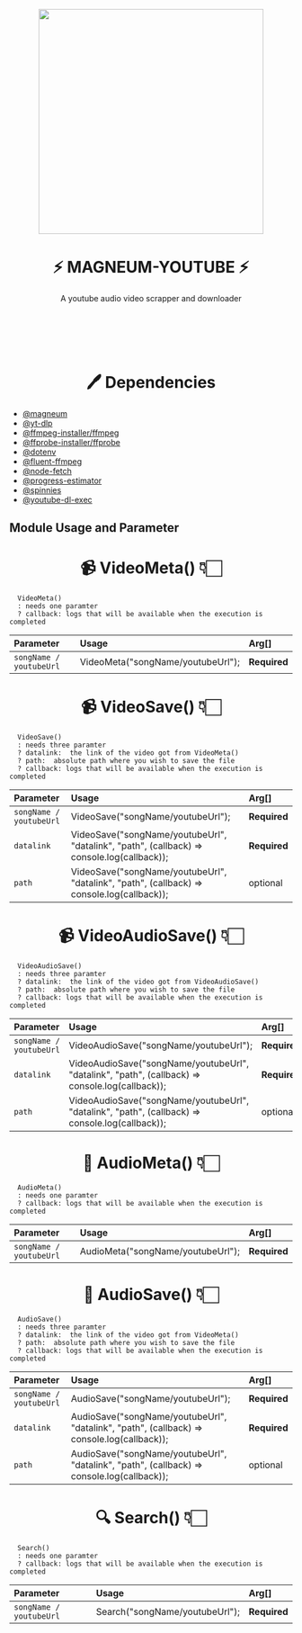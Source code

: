 <p align="center">
  <img src="https://i.postimg.cc/j2ktjrwr/Liquid-You-Tube.gif" height="400px"/>
</p>

<h1 align="center"><b>⚡ MAGNEUM-YOUTUBE ⚡</b></h1>
<p align="center">A youtube audio video scrapper and downloader</p>

<br></br><br></br>

<h1 align="center"><b>🖊️ Dependencies</b></h1>

- [@magneum](https://www.github.com/magneum)
- [@yt-dlp](https://github.com/yt-dlp/yt-dlp)
- [@ffmpeg-installer/ffmpeg](https://github.com/kribblo/node-ffmpeg-installer#readme)
- [@ffprobe-installer/ffprobe](https://github.com/SavageCore/node-ffprobe-installer#readme)
- [@dotenv](https://github.com/motdotla/dotenv#readme)
- [@fluent-ffmpeg](https://github.com/fluent-ffmpeg/node-fluent-ffmpeg#readme)
- [@node-fetch](https://github.com/yt-dlp/yt-dlp)
- [@progress-estimator](https://github.com/bvaughn/progress-estimator#readme)
- [@spinnies](https://github.com/jcarpanelli/spinnies#readme)
- [@youtube-dl-exec](https://nicedoc.io/microlinkhq/youtube-dl-exec)

## Module Usage and Parameter

<h1 align="center"><b>📹 VideoMeta() 👇🏻</b></h1>

```
  VideoMeta()
  : needs one paramter
  ? callback: logs that will be available when the execution is completed

```

| Parameter               | Usage                             | Arg[]        |
| :---------------------- | :-------------------------------- | :----------- |
| `songName / youtubeUrl` | VideoMeta("songName/youtubeUrl"); | **Required** |

<!-- ================================================================================ -->
<h1 align="center"><b>📹 VideoSave() 👇🏻</b></h1>

```
  VideoSave()
  : needs three paramter
  ? datalink:  the link of the video got from VideoMeta()
  ? path:  absolute path where you wish to save the file
  ? callback: logs that will be available when the execution is completed
```

| Parameter               | Usage                                                                                      | Arg[]        |
| :---------------------- | :----------------------------------------------------------------------------------------- | :----------- |
| `songName / youtubeUrl` | VideoSave("songName/youtubeUrl");                                                          | **Required** |
| `datalink`              | VideoSave("songName/youtubeUrl", "datalink", "path", (callback) => console.log(callback)); | **Required** |
| `path`                  | VideoSave("songName/youtubeUrl", "datalink", "path", (callback) => console.log(callback)); | optional     |

<!-- ================================================================================ -->
<h1 align="center"><b>📹 VideoAudioSave() 👇🏻</b></h1>

```
  VideoAudioSave()
  : needs three paramter
  ? datalink:  the link of the video got from VideoAudioSave()
  ? path:  absolute path where you wish to save the file
  ? callback: logs that will be available when the execution is completed
```

| Parameter               | Usage                                                                                           | Arg[]        |
| :---------------------- | :---------------------------------------------------------------------------------------------- | :----------- |
| `songName / youtubeUrl` | VideoAudioSave("songName/youtubeUrl");                                                          | **Required** |
| `datalink`              | VideoAudioSave("songName/youtubeUrl", "datalink", "path", (callback) => console.log(callback)); | **Required** |
| `path`                  | VideoAudioSave("songName/youtubeUrl", "datalink", "path", (callback) => console.log(callback)); | optional     |

<!-- ================================================================================ -->
<h1 align="center"><b>📢 AudioMeta() 👇🏻</b></h1>

```
  AudioMeta()
  : needs one paramter
  ? callback: logs that will be available when the execution is completed

```

| Parameter               | Usage                             | Arg[]        |
| :---------------------- | :-------------------------------- | :----------- |
| `songName / youtubeUrl` | AudioMeta("songName/youtubeUrl"); | **Required** |

<!-- ================================================================================ -->
<h1 align="center"><b>📢 AudioSave() 👇🏻</b></h1>

```
  AudioSave()
  : needs three paramter
  ? datalink:  the link of the video got from VideoMeta()
  ? path:  absolute path where you wish to save the file
  ? callback: logs that will be available when the execution is completed
```

| Parameter               | Usage                                                                                      | Arg[]        |
| :---------------------- | :----------------------------------------------------------------------------------------- | :----------- |
| `songName / youtubeUrl` | AudioSave("songName/youtubeUrl");                                                          | **Required** |
| `datalink`              | AudioSave("songName/youtubeUrl", "datalink", "path", (callback) => console.log(callback)); | **Required** |
| `path`                  | AudioSave("songName/youtubeUrl", "datalink", "path", (callback) => console.log(callback)); | optional     |

<!-- ================================================================================ -->
<h1 align="center"><b>🔍 Search() 👇🏻</b></h1>

```
  Search()
  : needs one paramter
  ? callback: logs that will be available when the execution is completed

```

| Parameter               | Usage                          | Arg[]        |
| :---------------------- | :----------------------------- | :----------- |
| `songName / youtubeUrl` | Search("songName/youtubeUrl"); | **Required** |

<!-- ================================================================================ -->
